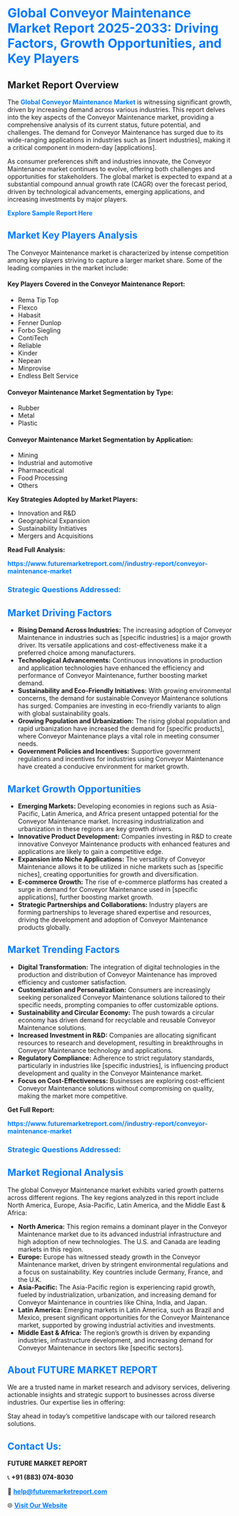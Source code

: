 <h1 style="color: #007BFF;">Global Conveyor Maintenance Market Report 2025-2033: Driving Factors, Growth Opportunities, and Key Players</h1>

<section id="overview">
<h2>Market Report Overview</h2>
<p>The <a href="https://www.futuremarketreport.com//industry-report/conveyor-maintenance-market" style="color: #007BFF; text-decoration: none;"><strong>Global Conveyor Maintenance Market</strong></a> is witnessing significant growth, driven by increasing demand across various industries. This report delves into the key aspects of the Conveyor Maintenance market, providing a comprehensive analysis of its current status, future potential, and challenges. The demand for Conveyor Maintenance has surged due to its wide-ranging applications in industries such as [insert industries], making it a critical component in modern-day [applications].</p>
<p>As consumer preferences shift and industries innovate, the Conveyor Maintenance market continues to evolve, offering both challenges and opportunities for stakeholders. The global market is expected to expand at a substantial compound annual growth rate (CAGR) over the forecast period, driven by technological advancements, emerging applications, and increasing investments by major players.</p>
</section>

<section id="overview">
<p><a href="https://www.futuremarketreport.com//request-sample/reportId=54315" style="color: #007BFF; text-decoration: none;"><strong>Explore Sample Report Here</strong></a></p>
</section>

<section id="key-players">
<h2 style="color: #007BFF;">Market Key Players Analysis</h2>
<p>The Conveyor Maintenance market is characterized by intense competition among key players striving to capture a larger market share. Some of the leading companies in the market include:</p>
<h4>Key Players Covered in the Conveyor Maintenance Report:</h4>
<ul><li>Rema Tip Top</li><li>Flexco</li><li>Habasit</li><li>Fenner Dunlop</li><li>Forbo Siegling</li><li>ContiTech</li><li>Reliable</li><li>Kinder</li><li>Nepean</li><li>Minprovise</li><li>Endless Belt Service</li></ul>
<h4>Conveyor Maintenance Market Segmentation by Type:</h4>
<ul><li>Rubber</li><li>Metal</li><li>Plastic</li></ul>

<h4>Conveyor Maintenance Market Segmentation by Application:</h4>
<ul><li>Mining</li><li>Industrial and automotive</li><li>Pharmaceutical</li><li>Food Processing</li><li>Others</li></ul>
<p><strong>Key Strategies Adopted by Market Players:</strong></p>
<ul>
<li>Innovation and R&D</li>
<li>Geographical Expansion</li>
<li>Sustainability Initiatives</li>
<li>Mergers and Acquisitions</li>
</ul>
</section>

<section>
<p><strong>Read Full Analysis: </strong></p><a href="https://www.futuremarketreport.com//industry-report/conveyor-maintenance-market" style="color: #007BFF; text-decoration: none;"><strong>https://www.futuremarketreport.com//industry-report/conveyor-maintenance-market</strong></a>
<h3 style="color: #007BFF;">Strategic Questions Addressed:</h3>
</section>

<section id="driving-factors">
<h2 style="color: #007BFF;">Market Driving Factors</h2>
<ul>
<li><strong>Rising Demand Across Industries:</strong> The increasing adoption of Conveyor Maintenance in industries such as [specific industries] is a major growth driver. Its versatile applications and cost-effectiveness make it a preferred choice among manufacturers.</li>
<li><strong>Technological Advancements:</strong> Continuous innovations in production and application technologies have enhanced the efficiency and performance of Conveyor Maintenance, further boosting market demand.</li>
<li><strong>Sustainability and Eco-Friendly Initiatives:</strong> With growing environmental concerns, the demand for sustainable Conveyor Maintenance solutions has surged. Companies are investing in eco-friendly variants to align with global sustainability goals.</li>
<li><strong>Growing Population and Urbanization:</strong> The rising global population and rapid urbanization have increased the demand for [specific products], where Conveyor Maintenance plays a vital role in meeting consumer needs.</li>
<li><strong>Government Policies and Incentives:</strong> Supportive government regulations and incentives for industries using Conveyor Maintenance have created a conducive environment for market growth.</li>
</ul>
</section>

<section id="growth-opportunities">
<h2 style="color: #007BFF;">Market Growth Opportunities</h2>
<ul>
<li><strong>Emerging Markets:</strong> Developing economies in regions such as Asia-Pacific, Latin America, and Africa present untapped potential for the Conveyor Maintenance market. Increasing industrialization and urbanization in these regions are key growth drivers.</li>
<li><strong>Innovative Product Development:</strong> Companies investing in R&D to create innovative Conveyor Maintenance products with enhanced features and applications are likely to gain a competitive edge.</li>
<li><strong>Expansion into Niche Applications:</strong> The versatility of Conveyor Maintenance allows it to be utilized in niche markets such as [specific niches], creating opportunities for growth and diversification.</li>
<li><strong>E-commerce Growth:</strong> The rise of e-commerce platforms has created a surge in demand for Conveyor Maintenance used in [specific applications], further boosting market growth.</li>
<li><strong>Strategic Partnerships and Collaborations:</strong> Industry players are forming partnerships to leverage shared expertise and resources, driving the development and adoption of Conveyor Maintenance products globally.</li>
</ul>
</section>

<section id="trending-factors">
<h2 style="color: #007BFF;">Market Trending Factors</h2>
<ul>
<li><strong>Digital Transformation:</strong> The integration of digital technologies in the production and distribution of Conveyor Maintenance has improved efficiency and customer satisfaction.</li>
<li><strong>Customization and Personalization:</strong> Consumers are increasingly seeking personalized Conveyor Maintenance solutions tailored to their specific needs, prompting companies to offer customizable options.</li>
<li><strong>Sustainability and Circular Economy:</strong> The push towards a circular economy has driven demand for recyclable and reusable Conveyor Maintenance solutions.</li>
<li><strong>Increased Investment in R&D:</strong> Companies are allocating significant resources to research and development, resulting in breakthroughs in Conveyor Maintenance technology and applications.</li>
<li><strong>Regulatory Compliance:</strong> Adherence to strict regulatory standards, particularly in industries like [specific industries], is influencing product development and quality in the Conveyor Maintenance market.</li>
<li><strong>Focus on Cost-Effectiveness:</strong> Businesses are exploring cost-efficient Conveyor Maintenance solutions without compromising on quality, making the market more competitive.</li>
</ul>
</section>

<section>
<p><strong>Get Full Report: </strong></p><a href="https://www.futuremarketreport.com//industry-report/conveyor-maintenance-market" style="color: #007BFF; text-decoration: none;"><strong>https://www.futuremarketreport.com//industry-report/conveyor-maintenance-market</strong></a>
<h3 style="color: #007BFF;">Strategic Questions Addressed:</h3>
</section>


<section id="regional-analysis">
<h2 style="color: #007BFF;">Market Regional Analysis</h2>
<p>The global Conveyor Maintenance market exhibits varied growth patterns across different regions. The key regions analyzed in this report include North America, Europe, Asia-Pacific, Latin America, and the Middle East & Africa:</p>
<ul>
<li><strong>North America:</strong> This region remains a dominant player in the Conveyor Maintenance market due to its advanced industrial infrastructure and high adoption of new technologies. The U.S. and Canada are leading markets in this region.</li>
<li><strong>Europe:</strong> Europe has witnessed steady growth in the Conveyor Maintenance market, driven by stringent environmental regulations and a focus on sustainability. Key countries include Germany, France, and the U.K.</li>
<li><strong>Asia-Pacific:</strong> The Asia-Pacific region is experiencing rapid growth, fueled by industrialization, urbanization, and increasing demand for Conveyor Maintenance in countries like China, India, and Japan.</li>
<li><strong>Latin America:</strong> Emerging markets in Latin America, such as Brazil and Mexico, present significant opportunities for the Conveyor Maintenance market, supported by growing industrial activities and investments.</li>
<li><strong>Middle East & Africa:</strong> The region’s growth is driven by expanding industries, infrastructure development, and increasing demand for Conveyor Maintenance in sectors like [specific sectors].</li>
</ul>
</section>

<footer>
<h2 style="color: #007BFF;">About FUTURE MARKET REPORT</h2>
<p>We are a trusted name in market research and advisory services, delivering actionable insights and strategic support to businesses across diverse industries. Our expertise lies in offering:</p>

<p>Stay ahead in today’s competitive landscape with our tailored research solutions.</p>

<h2 style="color: #007BFF;">Contact Us:</h2>
<p><strong>FUTURE MARKET REPORT</strong></p>
<p>📞 <strong>+91 (883) 074-8030</strong></p>
<p>📧 <strong><a href="mailto:help@futuremarketreport.com" style="color: #007BFF;">help@futuremarketreport.com</a></strong></p>
<p>🌐 <strong><a href="https://www.futuremarketreport.com/" style="color: #007BFF;">Visit Our Website</a></strong></p>
</footer>